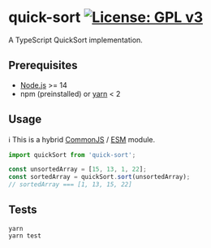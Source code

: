 # quick-sort [![License: GPL v3](https://img.shields.io/badge/License-GPLv3-blue.svg)](https://www.gnu.org/licenses/gpl-3.0)

A TypeScript QuickSort implementation.

## Prerequisites

- [Node.js](https://nodejs.org) >= 14
- npm (preinstalled) or [yarn](https://classic.yarnpkg.com) < 2

## Usage

ℹ️ This is a hybrid [CommonJS](https://nodejs.org/docs/latest/api/modules.html#modules-commonjs-modules) / [ESM](https://nodejs.org/api/esm.html#introduction) module.

```ts
import quickSort from 'quick-sort';

const unsortedArray = [15, 13, 1, 22];
const sortedArray = quickSort.sort(unsortedArray);
// sortedArray === [1, 13, 15, 22]
```

## Tests

```
yarn
yarn test
```
